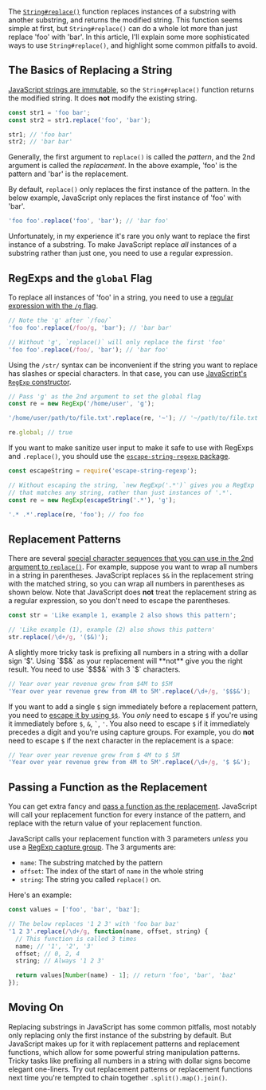 The [`String#replace()`](https://developer.mozilla.org/en-US/docs/Web/JavaScript/Reference/Global_Objects/String/replace) function replaces instances of a substring with another substring, and returns the modified string. This function seems simple at first, but `String#replace()` can do a whole lot more than just replace 'foo' with 'bar'. In this article, I'll explain some more sophisticated ways to use `String#replace()`, and highlight some common pitfalls to avoid.

The Basics of Replacing a String
----------------------------

[JavaScript strings are immutable](https://www.sitepoint.com/immutability-javascript/),
so the `String#replace()` function returns the modified string. It does **not** modify
the existing string.

```javascript
const str1 = 'foo bar';
const str2 = str1.replace('foo', 'bar');

str1; // 'foo bar'
str2; // 'bar bar'
```

Generally, the first argument to `replace()` is called the _pattern_, and the 2nd
argument is called the _replacement_. In the above example, 'foo' is the pattern
and 'bar' is the replacement.

By default, `replace()` only replaces the first instance of the pattern. In
the below example, JavaScript only replaces the first instance of 'foo' with 'bar'.

```javascript
'foo foo'.replace('foo', 'bar'); // 'bar foo'
```

Unfortunately, in my experience it's rare you only want to replace the first instance
of a substring. To make JavaScript replace _all_ instances of a substring rather than
just one, you need to use a regular expression.

RegExps and the `global` Flag
-----------------------------

To replace all instances of 'foo' in a string, you need to use a
[regular expression with the `/g` flag](http://2ality.com/2013/08/regexp-g.html).

```javascript
// Note the 'g' after `/foo/`
'foo foo'.replace(/foo/g, 'bar'); // 'bar bar'

// Without 'g', `replace()` will only replace the first 'foo'
'foo foo'.replace(/foo/, 'bar'); // 'bar foo'
```

Using the `/str/` syntax can be inconvenient if the string you want to replace
has slashes or special characters. In that case, you can use
[JavaScript's `RegExp` constructor](https://developer.mozilla.org/en-US/docs/Web/JavaScript/Reference/Global_Objects/RegExp).

```javascript
// Pass 'g' as the 2nd argument to set the global flag
const re = new RegExp('/home/user', 'g');

'/home/user/path/to/file.txt'.replace(re, '~'); // '~/path/to/file.txt'

re.global; // true
```

If you want to make sanitize user input to make it safe to use with RegExps and
`.replace()`, you should use the [`escape-string-regexp` package](https://www.npmjs.com/package/escape-string-regexp).

```javascript
const escapeString = require('escape-string-regexp');

// Without escaping the string, `new RegExp('.*')` gives you a RegExp
// that matches any string, rather than just instances of '.*'.
const re = new RegExp(escapeString('.*'), 'g');

'.* .*'.replace(re, 'foo'); // foo foo
```

Replacement Patterns
--------------------

There are several [special character sequences that you can use in the 2nd argument to `replace()`](https://developer.mozilla.org/en-US/docs/Web/JavaScript/Reference/Global_Objects/String/replace#Specifying_a_string_as_a_parameter).
For example, suppose you want to wrap all numbers in a string in parentheses.
JavaScript replaces `$&` in the replacement string with the matched string,
so you can wrap all numbers in parentheses as shown below. Note that JavaScript
does **not** treat the replacement string as a regular expression, so you don't
need to escape the parentheses.

```javascript
const str = 'Like example 1, example 2 also shows this pattern';

// 'Like example (1), example (2) also shows this pattern'
str.replace(/\d+/g, '($&)');
```

A slightly more tricky task is prefixing all numbers in a string with a dollar
sign '$'. Using `$$&` as your replacement will **not** give you the right result.
You need to use `$$$&` with 3 `$` characters.

```javascript
// Year over year revenue grew from $4M to $5M
'Year over year revenue grew from 4M to 5M'.replace(/\d+/g, '$$$&');
```

If you want to add a single `$` sign immediately before a replacement pattern,
you need to [escape it by using `$$`](https://developer.mozilla.org/en-US/docs/Web/JavaScript/Reference/Global_Objects/String/replace#Specifying_a_string_as_a_parameter).
You _only_ need to escape `$` if you're using it immediately before `$`, `&`, `` ` ``, `'`. You also need to escape `$` if it immediately precedes a digit and you're using capture groups.
For example, you do **not** need to escape `$`
if the next character in the replacement is a space:

```javascript
// Year over year revenue grew from $ 4M to $ 5M
'Year over year revenue grew from 4M to 5M'.replace(/\d+/g, '$ $&');
```

Passing a Function as the Replacement
-------------------------------------

You can get extra fancy and [pass a function as the replacement](https://developer.mozilla.org/en-US/docs/Web/JavaScript/Reference/Global_Objects/String/replace#Specifying_a_function_as_a_parameter). JavaScript will call your replacement function for every
instance of the pattern, and replace with the return value of your replacement
function.

JavaScript calls your replacement function with 3 parameters _unless_ you use a
[RegExp capture group](https://javascript.info/regexp-groups#contents-of-parentheses).
The 3 arguments are:

* `name`: The substring matched by the pattern
* `offset`: The index of the start of `name` in the whole string
* `string`: The string you called `replace()` on.

Here's an example:

```javascript
const values = ['foo', 'bar', 'baz'];

// The below replaces '1 2 3' with 'foo bar baz'
'1 2 3'.replace(/\d+/g, function(name, offset, string) {
  // This function is called 3 times
  name; // '1', '2', '3'
  offset; // 0, 2, 4
  string; // Always '1 2 3'

  return values[Number(name) - 1]; // return 'foo', 'bar', 'baz'
});
```

Moving On
---------

Replacing substrings in JavaScript has some common pitfalls, most notably only
replacing only the first instance of the substring by default. But JavaScript
makes up for it with replacement patterns and replacement functions, which allow
for some powerful string manipulation patterns. Tricky tasks like prefixing
all numbers in a string with dollar signs become elegant one-liners. Try out
replacement patterns or replacement functions next time you're tempted to
chain together `.split().map().join()`.